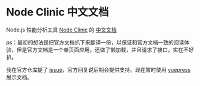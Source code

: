 # Node Clinic 中文文档

Node.js 性能分析工具 [Node Clinic](https://clinicjs.org/documentation/) 的 [中文文档](https://youjingyu.github.io/clinic-doc-ch/)

ps：最初的想法是把官方文档扒下来翻译一份，以保证和官方文档一致的阅读体验，但是官方文档是一个单页面应用，还做了懒加载，并且请求了接口，实在不好扒。

我在官方仓库提了 [issue](https://github.com/nearform/node-clinic/issues/113)，官方回复说后期会提供支持。现在暂时使用 [vuepress](https://vuepress.vuejs.org) 展示文档。